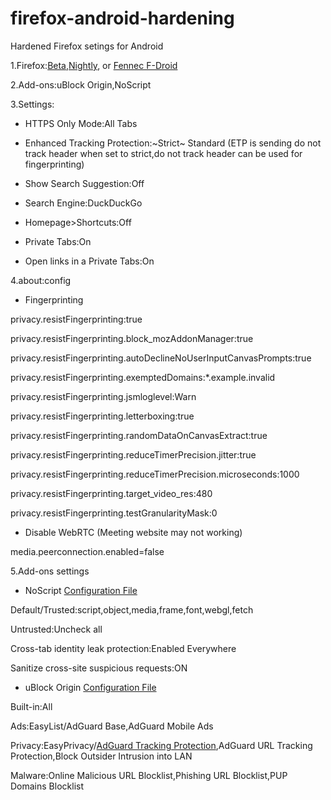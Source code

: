 # firefox-android-hardening
Hardened Firefox setings for Android 

1.Firefox:[Beta](https://play.google.com/store/apps/details?id=org.mozilla.firefox_beta),[Nightly](https://play.google.com/store/apps/details?id=org.mozilla.fenix), or [Fennec F-Droid](https://f-droid.org/packages/org.mozilla.fennec_fdroid)

2.Add-ons:uBlock Origin,NoScript

3.Settings:

- HTTPS Only Mode:All Tabs

- Enhanced Tracking Protection:~Strict~ Standard (ETP is sending do not track header when set to strict,do not track header can be used for fingerprinting)

- Show Search Suggestion:Off

- Search Engine:DuckDuckGo

- Homepage>Shortcuts:Off

- Private Tabs:On

- Open links in a Private Tabs:On

4.about:config

- Fingerprinting 

privacy.resistFingerprinting:true

privacy.resistFingerprinting.block_mozAddonManager:true

privacy.resistFingerprinting.autoDeclineNoUserInputCanvasPrompts:true

privacy.resistFingerprinting.exemptedDomains:*.example.invalid

privacy.resistFingerprinting.jsmloglevel:Warn

privacy.resistFingerprinting.letterboxing:true

privacy.resistFingerprinting.randomDataOnCanvasExtract:true

privacy.resistFingerprinting.reduceTimerPrecision.jitter:true

privacy.resistFingerprinting.reduceTimerPrecision.microseconds:1000

privacy.resistFingerprinting.target_video_res:480

privacy.resistFingerprinting.testGranularityMask:0


- Disable WebRTC (Meeting website may not working)

media.peerconnection.enabled=false

5.Add-ons settings

- NoScript [Configuration File](https://github.com/arfshl/firefox-android-hardening/raw/main/noscript.txt)

Default/Trusted:script,object,media,frame,font,webgl,fetch

Untrusted:Uncheck all

Cross-tab identity leak protection:Enabled Everywhere

Sanitize cross-site suspicious requests:ON

- uBlock Origin [Configuration File](https://github.com/arfshl/firefox-android-hardening/raw/main/ublock.txt)

Built-in:All

Ads:EasyList/AdGuard Base,AdGuard Mobile Ads

Privacy:EasyPrivacy/[AdGuard Tracking Protection](abp:subscribe?location=https%3A%2F%2Ffilters.adtidy.org%2Fextension%2Fublock%2Ffilters%2F3.txt&title=AdGuard%20Tracking%20Protection%20Filter%20(uBlock%20Origin)),AdGuard URL Tracking Protection,Block Outsider Intrusion into LAN

Malware:Online Malicious URL Blocklist,Phishing URL Blocklist,PUP Domains Blocklist
